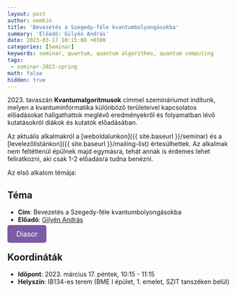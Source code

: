 ```yaml
---
layout: post
author: nemkin
title: 'Bevezetés a Szegedy-féle kvantumbolyongásokba'
summary: 'Előadó: Gilyén András'
date: 2023-03-17 10:15:00 +0100
categories: [Seminar]
keywords: seminar, quantum, quantum algorithms, quantum computing
tags:
 - seminar-2023-spring
math: false
hidden: true
---
```


2023\. tavaszán **Kvantumalgoritmusok** címmel szemináriumot indítunk, melyen a kvantuminformatika különböző területeivel kapcsolatos előadásokat hallgathattok meglévő eredményekről és folyamatban lévő kutatásokról diákok és kutatók előadásában.

Az aktuális alkalmakról a [weboldalunkon]({{ site.baseurl }}/seminar) és a [levelezőlistánkon]({{ site.baseurl }}/mailing-list) értesülhettek. Az alkalmak nem feltétlenül épülnek majd egymásra, tehát annak is érdemes lehet feliratkozni, aki csak 1-2 előadásra tudna benézni.

Az első alkalom témája:

## Téma

- **Cím**: Bevezetés a Szegedy-féle kvantumbolyongásokba
- **Előadó**: [Gilyén András](http://gilyen.hu/)

<a
  href="https://quszit.github.io/seminar/andras-gilyen-2023-03-17-seminar-quantum-walks.pdf"
  style="
    background-color: #7D5BA6;
    padding: 10px 20px;
    border: none;
    border-radius: 5px;
    outline: none;
    color: white;
    font-size: 16px;
    text-decoration: none;
    cursor: pointer;
    transition: background-color 0.3s ease;"
    onmouseover="this.style.backgroundColor='#6D4A94'"
    onmouseout="this.style.backgroundColor='#7D5BA6'"
    onmousedown="this.style.backgroundColor='#5C3A82'"
    onmouseup="this.style.backgroundColor='#7D5BA6'"
    >Diasor</a>

## Koordináták

- **Időpont**: 2023. március 17. péntek, 10:15 - 11:15
- **Helyszín**: IB134-es terem (BME I épület, 1. emelet, SZIT tanszéken belül)

